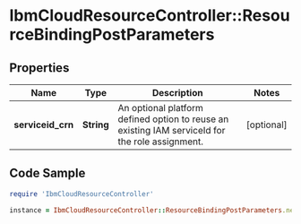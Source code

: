# IbmCloudResourceController::ResourceBindingPostParameters

## Properties

Name | Type | Description | Notes
------------ | ------------- | ------------- | -------------
**serviceid_crn** | **String** | An optional platform defined option to reuse an existing IAM serviceId for the role assignment. | [optional] 

## Code Sample

```ruby
require 'IbmCloudResourceController'

instance = IbmCloudResourceController::ResourceBindingPostParameters.new(serviceid_crn: crn:v1:bluemix:public:iam-identity::a/9fceaa56d1ab84893af6b9eec5ab81bb::serviceid:ServiceId-fe4c29b5-db13-410a-bacc-b5779a03d393)
```


